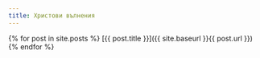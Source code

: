 ```yaml
---
title: Христови вълнения
---
```

{% for post in site.posts %}
  [{{ post.title }}]({{ site.baseurl }}{{ post.url }})  
{% endfor %}
